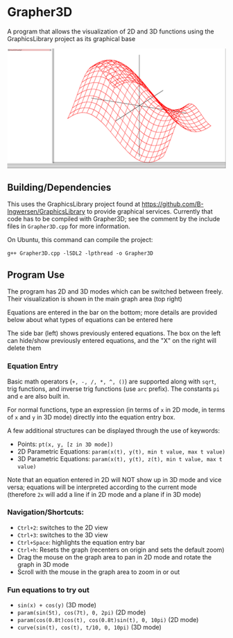 # Grapher3D
A program that allows the visualization of 2D and 3D functions using the GraphicsLibrary project as its graphical base

![alt text](Pictures/Example1.png "Example 3D Graph")

## Building/Dependencies

This uses the GraphicsLibrary project found at https://github.com/B-Ingwersen/GraphicsLibrary to provide graphical services. Currently that code has to be compiled with Grapher3D; see the comment by the include files in `Grapher3D.cpp` for more information.

On Ubuntu, this command can compile the project:

```
g++ Grapher3D.cpp -lSDL2 -lpthread -o Grapher3D
```

## Program Use

The program has 2D and 3D modes which can be switched between freely. Their visualization is shown in the main graph area (top right)

Equations are entered in the bar on the bottom; more details are provided below about what types of equations can be entered here

The side bar (left) shows previously entered equations. The box on the left can hide/show previously entered equations, and the "X" on the right will delete them

### Equation Entry

Basic math operators (`+, -, /, *, ^, ()`) are supported along with `sqrt`, trig functions, and inverse trig functions (use `arc` prefix). The constants `pi` and `e` are also built in.

For normal functions, type an expression (in terms of `x` in 2D mode, in terms of `x` and `y` in 3D mode) directly into the equation entry box.

A few additional structures can be displayed through the use of keywords:
- Points: `pt(x, y, [z in 3D mode])`
- 2D Parametric Equations: `param(x(t), y(t), min t value, max t value)`
- 3D Parametric Equations: `param(x(t), y(t), z(t), min t value, max t value)`

Note that an equation entered in 2D will NOT show up in 3D mode and vice versa; equations will be interpreted according to the current mode (therefore `2x` will add a line if in 2D mode and a plane if in 3D mode)

### Navigation/Shortcuts:
- `Ctrl+2`: switches to the 2D view
- `Ctrl+3`: switches to the 3D view
- `Ctrl+Space`: highlights the equation entry bar
- `Ctrl+h`: Resets the graph (recenters on origin and sets the default zoom)
- Drag the mouse on the graph area to pan in 2D mode and rotate the graph in 3D mode
- Scroll with the mouse in the graph area to zoom in or out

### Fun equations to try out
- `sin(x) + cos(y)` (3D mode)
- `param(sin(5t), cos(7t), 0, 2pi)` (2D mode)
- `param(cos(0.8t)cos(t), cos(0.8t)sin(t), 0, 10pi)` (2D mode)
- `curve(sin(t), cos(t), t/10, 0, 10pi)` (3D mode)
